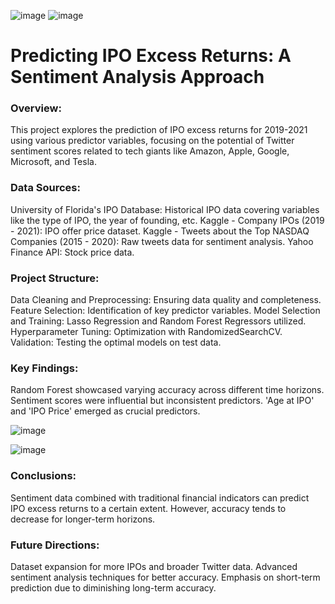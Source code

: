 ![image](https://github.com/ZombieSwan/Capstone-Two/assets/128863293/72231686-8f60-47fb-9ba7-b2adcf1cbb85)
![image](https://github.com/ZombieSwan/Capstone-Two/assets/128863293/5f329716-b2f4-469f-8caa-fa4a09ae8ccf)


# Predicting IPO Excess Returns: A Sentiment Analysis Approach

### Overview:
This project explores the prediction of IPO excess returns for 2019-2021 using various predictor variables, focusing on the potential of Twitter sentiment scores related to tech giants like Amazon, Apple, Google, Microsoft, and Tesla.

### Data Sources:
University of Florida's IPO Database: Historical IPO data covering variables like the type of IPO, the year of founding, etc.
Kaggle - Company IPOs (2019 - 2021): IPO offer price dataset.
Kaggle - Tweets about the Top NASDAQ Companies (2015 - 2020): Raw tweets data for sentiment analysis.
Yahoo Finance API: Stock price data.

### Project Structure:
Data Cleaning and Preprocessing: Ensuring data quality and completeness.
Feature Selection: Identification of key predictor variables.
Model Selection and Training: Lasso Regression and Random Forest Regressors utilized.
Hyperparameter Tuning: Optimization with RandomizedSearchCV.
Validation: Testing the optimal models on test data.

### Key Findings:
Random Forest showcased varying accuracy across different time horizons.
Sentiment scores were influential but inconsistent predictors.
'Age at IPO' and 'IPO Price' emerged as crucial predictors.

![image](https://github.com/ZombieSwan/Capstone-Two/assets/128863293/c01f9998-b210-45e3-a06b-cfc6acda1398)

![image](https://github.com/ZombieSwan/Capstone-Two/assets/128863293/68454bfa-4565-4262-a0f9-3eabe7943fc8)


### Conclusions:
Sentiment data combined with traditional financial indicators can predict IPO excess returns to a certain extent. However, accuracy tends to decrease for longer-term horizons.

### Future Directions:
Dataset expansion for more IPOs and broader Twitter data.
Advanced sentiment analysis techniques for better accuracy.
Emphasis on short-term prediction due to diminishing long-term accuracy.

